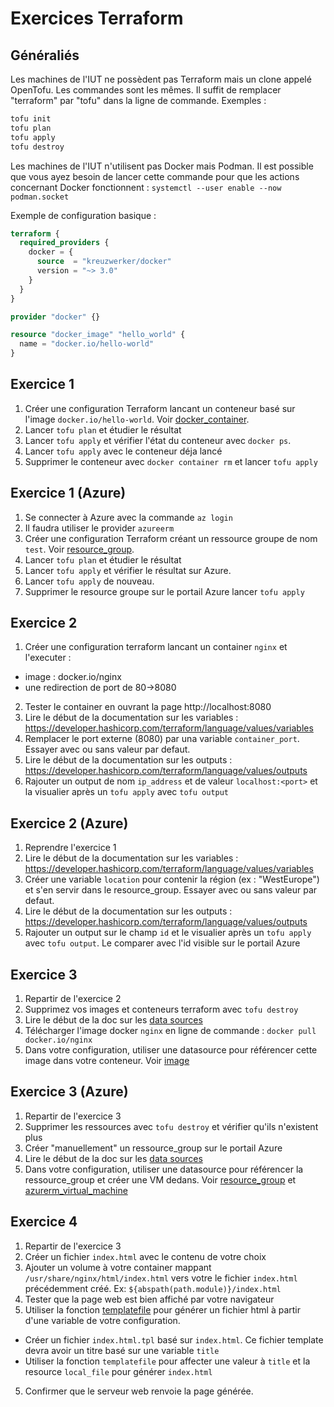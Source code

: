 # Exercices Terraform

## Généraliés

Les machines de l'IUT ne possèdent pas Terraform mais un clone appelé OpenTofu. Les commandes sont les mêmes. Il suffit de remplacer "terraform" par "tofu" dans la ligne de commande.
Exemples :
```bash
tofu init
tofu plan
tofu apply
tofu destroy
```

Les machines de l'IUT n'utilisent pas Docker mais Podman. Il est possible que vous ayez besoin de lancer cette commande pour que les actions concernant Docker fonctionnent : `systemctl --user enable --now podman.socket`

Exemple de configuration basique :
```terraform
terraform {
  required_providers {
    docker = {
      source  = "kreuzwerker/docker"
      version = "~> 3.0"
    }
  }
}

provider "docker" {}

resource "docker_image" "hello_world" {
  name = "docker.io/hello-world"
}
```

## Exercice 1

1. Créer une configuration Terraform lancant un conteneur basé sur l'image `docker.io/hello-world`. Voir [docker_container](https://registry.terraform.io/providers/kreuzwerker/docker/latest/docs/resources/container).
2. Lancer `tofu plan` et étudier le résultat
3. Lancer `tofu apply` et vérifier l'état du conteneur avec `docker ps`.
4. Lancer `tofu apply` avec le conteneur déja lancé
5. Supprimer le conteneur avec `docker container rm` et lancer `tofu apply`

## Exercice 1 (Azure)

1. Se connecter à Azure avec la commande `az login`
2. Il faudra utiliser le provider `azureerm`
1. Créer une configuration Terraform créant un ressource groupe de nom `test`. Voir [resource_group](https://registry.terraform.io/providers/hashicorp/azurerm/latest/docs/resources/resource_group).
2. Lancer `tofu plan` et étudier le résultat
3. Lancer `tofu apply` et vérifier le résultat sur Azure.
4. Lancer `tofu apply` de nouveau.
5. Supprimer le resource groupe sur le portail Azure  lancer `tofu apply`

## Exercice 2

1. Créer une configuration terraform lancant un container `nginx` et l'executer :
* image : docker.io/nginx
* une redirection de port de 80->8080
2. Tester le container en ouvrant la page http://localhost:8080
3. Lire le début de la documentation sur les variables : https://developer.hashicorp.com/terraform/language/values/variables
4. Remplacer le port externe (8080) par una variable `container_port`. Essayer avec ou sans valeur par defaut.
5. Lire le début de la documentation sur les outputs : https://developer.hashicorp.com/terraform/language/values/outputs
6. Rajouter un output de nom `ip_address` et de valeur `localhost:<port>` et la visualier après un `tofu apply` avec `tofu output`

## Exercice 2 (Azure)

1. Reprendre l'exercice 1
2. Lire le début de la documentation sur les variables : https://developer.hashicorp.com/terraform/language/values/variables
3. Créer une variable `location` pour contenir la région (ex : "WestEurope") et s'en servir dans le resource_group. Essayer avec ou sans valeur par defaut.
4. Lire le début de la documentation sur les outputs : https://developer.hashicorp.com/terraform/language/values/outputs
5. Rajouter un output sur le champ `id` et le visualier après un `tofu apply` avec `tofu output`. Le comparer avec l'id visible sur le portail Azure

## Exercice 3

1. Repartir de l'exercice 2
2. Supprimez vos images et conteneurs terraform avec `tofu destroy`
3. Lire le début de la doc sur les [data sources](https://developer.hashicorp.com/terraform/language/data-sources)
4. Télécharger l'image docker `nginx` en ligne de commande : `docker pull docker.io/nginx`
5. Dans votre configuration, utiliser une datasource pour référencer cette image dans votre conteneur. Voir [image](https://registry.terraform.io/providers/abh80/docker/latest/docs/data-sources/image)

## Exercice 3 (Azure)

1. Repartir de l'exercice 3
2. Supprimer les ressources avec `tofu destroy` et vérifier qu'ils n'existent plus
3. Créer "manuellement" un ressource_group sur le portail Azure
4. Lire le début de la doc sur les [data sources](https://developer.hashicorp.com/terraform/language/data-sources)
5. Dans votre configuration, utiliser une datasource pour référencer la ressource_group et créer une VM dedans.  Voir [resource_group](https://registry.terraform.io/providers/hashicorp/azurerm/latest/docs/data-sources/resource_group) et [azurerm_virtual_machine](https://registry.terraform.io/providers/hashicorp/azurerm/latest/docs/resources/virtual_machine)


## Exercice 4

1. Repartir de l'exercice 3
2. Créer un fichier `index.html` avec le contenu de votre choix
2. Ajouter un volume à votre container mappant `/usr/share/nginx/html/index.html` vers votre le fichier `index.html` précédemment créé. Ex: `${abspath(path.module)}/index.html`
3. Tester que la page web est bien affiché par votre navigateur
4. Utiliser la fonction [templatefile](https://developer.hashicorp.com/terraform/language/functions/templatefile) pour générer un fichier html à partir d'une variable de votre configuration.
  * Créer un fichier `index.html.tpl` basé sur `index.html`. Ce fichier template devra avoir un titre basé sur une variable `title`
  * Utiliser la fonction `templatefile` pour affecter une valeur à `title` et la resource `local_file` pour générer `index.html`
5. Confirmer que le serveur web renvoie la page générée.

